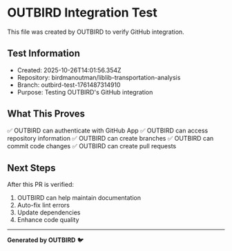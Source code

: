 # OUTBIRD Integration Test

This file was created by OUTBIRD to verify GitHub integration.

## Test Information
- Created: 2025-10-26T14:01:56.354Z
- Repository: birdmanoutman/liblib-transportation-analysis
- Branch: outbird-test-1761487314910
- Purpose: Testing OUTBIRD's GitHub integration

## What This Proves

✅ OUTBIRD can authenticate with GitHub App
✅ OUTBIRD can access repository information
✅ OUTBIRD can create branches
✅ OUTBIRD can commit code changes
✅ OUTBIRD can create pull requests

## Next Steps

After this PR is verified:
1. OUTBIRD can help maintain documentation
2. Auto-fix lint errors
3. Update dependencies
4. Enhance code quality

---

**Generated by OUTBIRD** 🐦
